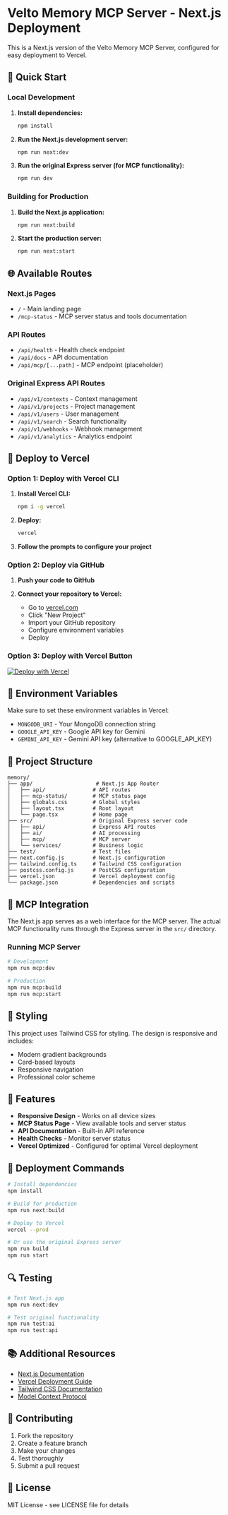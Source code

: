 # Velto Memory MCP Server - Next.js Deployment

This is a Next.js version of the Velto Memory MCP Server, configured for easy deployment to Vercel.

## 🚀 Quick Start

### Local Development

1. **Install dependencies:**
   ```bash
   npm install
   ```

2. **Run the Next.js development server:**
   ```bash
   npm run next:dev
   ```

3. **Run the original Express server (for MCP functionality):**
   ```bash
   npm run dev
   ```

### Building for Production

1. **Build the Next.js application:**
   ```bash
   npm run next:build
   ```

2. **Start the production server:**
   ```bash
   npm run next:start
   ```

## 🌐 Available Routes

### Next.js Pages
- `/` - Main landing page
- `/mcp-status` - MCP server status and tools documentation

### API Routes
- `/api/health` - Health check endpoint
- `/api/docs` - API documentation
- `/api/mcp/[...path]` - MCP endpoint (placeholder)

### Original Express API Routes
- `/api/v1/contexts` - Context management
- `/api/v1/projects` - Project management
- `/api/v1/users` - User management
- `/api/v1/search` - Search functionality
- `/api/v1/webhooks` - Webhook management
- `/api/v1/analytics` - Analytics endpoint

## 🚀 Deploy to Vercel

### Option 1: Deploy with Vercel CLI

1. **Install Vercel CLI:**
   ```bash
   npm i -g vercel
   ```

2. **Deploy:**
   ```bash
   vercel
   ```

3. **Follow the prompts to configure your project**

### Option 2: Deploy via GitHub

1. **Push your code to GitHub**

2. **Connect your repository to Vercel:**
   - Go to [vercel.com](https://vercel.com)
   - Click "New Project"
   - Import your GitHub repository
   - Configure environment variables
   - Deploy

### Option 3: Deploy with Vercel Button

[![Deploy with Vercel](https://vercel.com/button)](https://vercel.com/new/clone?repository-url=https://github.com/yourusername/velto-memory&project-name=velto-memory-mcp&env=MONGODB_URI,GOOGLE_API_KEY,GEMINI_API_KEY&envDescription=Required%20environment%20variables%20for%20Velto%20Memory%20MCP%20Server)

## 🔧 Environment Variables

Make sure to set these environment variables in Vercel:

- `MONGODB_URI` - Your MongoDB connection string
- `GOOGLE_API_KEY` - Google API key for Gemini
- `GEMINI_API_KEY` - Gemini API key (alternative to GOOGLE_API_KEY)

## 📁 Project Structure

```
memory/
├── app/                    # Next.js App Router
│   ├── api/               # API routes
│   ├── mcp-status/        # MCP status page
│   ├── globals.css        # Global styles
│   ├── layout.tsx         # Root layout
│   └── page.tsx           # Home page
├── src/                   # Original Express server code
│   ├── api/               # Express API routes
│   ├── ai/                # AI processing
│   ├── mcp/               # MCP server
│   └── services/          # Business logic
├── test/                  # Test files
├── next.config.js         # Next.js configuration
├── tailwind.config.ts     # Tailwind CSS configuration
├── postcss.config.js      # PostCSS configuration
├── vercel.json            # Vercel deployment config
└── package.json           # Dependencies and scripts
```

## 🔄 MCP Integration

The Next.js app serves as a web interface for the MCP server. The actual MCP functionality runs through the Express server in the `src/` directory.

### Running MCP Server

```bash
# Development
npm run mcp:dev

# Production
npm run mcp:build
npm run mcp:start
```

## 🎨 Styling

This project uses Tailwind CSS for styling. The design is responsive and includes:

- Modern gradient backgrounds
- Card-based layouts
- Responsive navigation
- Professional color scheme

## 📱 Features

- **Responsive Design** - Works on all device sizes
- **MCP Status Page** - View available tools and server status
- **API Documentation** - Built-in API reference
- **Health Checks** - Monitor server status
- **Vercel Optimized** - Configured for optimal Vercel deployment

## 🚀 Deployment Commands

```bash
# Install dependencies
npm install

# Build for production
npm run next:build

# Deploy to Vercel
vercel --prod

# Or use the original Express server
npm run build
npm run start
```

## 🔍 Testing

```bash
# Test Next.js app
npm run next:dev

# Test original functionality
npm run test:ai
npm run test:api
```

## 📚 Additional Resources

- [Next.js Documentation](https://nextjs.org/docs)
- [Vercel Deployment Guide](https://vercel.com/docs)
- [Tailwind CSS Documentation](https://tailwindcss.com/docs)
- [Model Context Protocol](https://modelcontextprotocol.io/)

## 🤝 Contributing

1. Fork the repository
2. Create a feature branch
3. Make your changes
4. Test thoroughly
5. Submit a pull request

## 📄 License

MIT License - see LICENSE file for details
